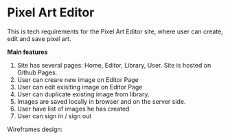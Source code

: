 # Pixel Art Editor
This is tech requirements for the Pixel Art Editor site, where user can create, edit and save pixel art.


**Main features**
1. Site has several pages: Home, Editor, Library, User. Site is hosted on Github Pages.  
2. User can creare new image on Editor Page
5. User can edit exisiting image on Editor Page
6. User can duplicate existing image from library.
7. Images are saved locally in browser and on the server side.
8. User have list of images he has created
9. User can sign in / sign out


Wireframes design: 

